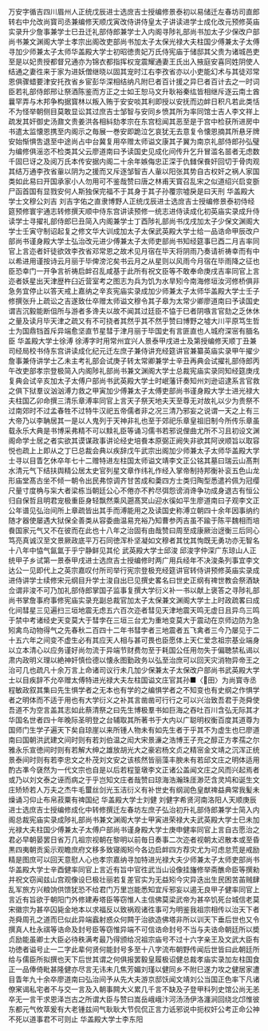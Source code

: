 <!-- { "loadSidebar": true } -->
万安字循吉四川眉州人正统戊辰进士选庻吉士授编修景泰初以易储迁左春坊司直郎转右中允改尚寳司丞兼编修天顺戊寅改侍讲侍皇太子讲读进学士成化改元预修英庙实录升少詹事兼学士巳丑迁礼部侍郎兼学士入内阁寻陟礼部尚书加太子少保改户部尚书兼文渊阁大学士孝宗出阁改吏部尚书加太子太保光禄大夫柱国少傅兼太子太傅寻加少师兼太子太师华盖殿大学士初昭徳贵妃万氏侍宪庙于储邸其父贵为诸城邑吏至是以妃贵授都督兄通亦为锦衣都指挥权宠震耀通妻王氏出入掖庭安喜同姓阴使人结通之妻徃来于家为进妖僧继晓以固其宠时江右李孜省亦以小吏能幻术与其徒邓常恩俱骤蜡要津安托孜省乡宦彭华深相结纳凡附巳者百计援之异巳者百计去之一时词臣若礼部侍郎邢让祭酒陈鉴而方正之士如王恕马文升耿裕秦纮皆相继斥逐云南土酋曩罕弄与木邦争构据寳林以叛入贿于安安啖其利即授以安抚而边衅日积凡若此类恬不为怪举朝侧目莫敢显讼其过庶吉士邹智与安同乡愤其所为率同馆士吉人李文祥上疏发其奸御史汤鼐文贵姜洪各相紏劾孝宗在东宫稔闻其恶至是于宫中检获所进房中书遣太监懐恩携至内阁示之毎展一巻安即跪泣乞哀犹无去意复令懐恩摘其所悬牙牌安始惭惧吿退至中途尚占中台冀复用卒赠太师谥文康其子翼为南京礼部侍郎孙弘璧为编修俱滛恣不检类其父云廖道南曰予读国史见成化间传升乞升冒滥名噐者无虑数千固巳讶之及阅万氏本传安据内阁二十余年嫉侮忠正深于仇雠保飬奸回切于骨肉观其结万通李孜省軰以阴为之援而又斥逐邹智吉人軰以阳张其势自古权奸之祸人家国类如此易曰开国承家小人勿用可不鉴哉赞曰唐之林甫天寳召乱宋之似道绍兴启变斵尸函首国有显戮安何人斯独保完福不于其身于其子孙覆宗墟戾是曰天刑
华盖殿大学士文穆公刘吉
刘吉字佑之直隶博野人正统戊辰进士选庻吉士授编修景泰初侍经筵预修寰宇通志转修撰天顺中侍东宫讲读预修一统志进侍读成化初英庙实录成升侍读学士寻擢礼部侍郎巳丑简入内阁兼学士丁酉陟礼部尚书戊戌加太子少保文渊阁大学士壬寅守制诏起复之修文华大训成加太子太保武英殿大学士给一品诰命甲辰改户部尚书谨身殿大学士弘治改元进少傅兼太子太师吏部尚书知经筵事巳酉二月吉率同官上言迩者奸徒欲效李孜省邓常恩之故术见月宿在毕天将阴雨乃奏请祈祷幸而有中以希进用谨按诗云月丽于毕俾滂沱矣书云月之从星则以风雨今月宿在毕雨降之征也臣恐幸门一开争言祈祷启衅召乱咸基于此所有祝文臣等不敢奉命庚戌吉率同官上言迩者妖星出天津歴杵臼近营室考之图志为兵为饥为水旱矧今南海修垣汝河修桥俱非急务宜停止以答天戒上嘉纳之辛亥宪庙实录成加少师兼太子太师华盖殿大学士壬子修撰张升上疏讼之吉遂致仕卒赠太师谥文穆令其子皋为太常少卿廖道南曰予读国史谓吉沉毅能断伹所与游者多谗夫以故不闻其过廷臣不恊于巳者阴嗾言官劾之乏休休之量及读月毕天津之疏又有不可挠者其然乎其不然乎赞曰博野之墟大川平原笃生哲士为国鼎铛首斥异端愈坚直节星彗于津月丽于毕国史有言匪直也人城府深宻有腼名臣
华盖殿大学士徐溥
徐溥字时用常州宜兴人景泰甲戌进士及第授编修天顺丁丑兼司经局校书侍东宫讲读成化纪元迁左庶子兼侍讲充经筵讲官兼纂英庙实录甲午擢少詹事兼侍讲学士乙未主考礼部会试庚子转太常卿兼学士辛丑再典会试擢礼部侍郎丙午改吏部孝宗登极简入内阁陟礼部尚书兼文渊阁大学士总裁宪庙实录同知经筵庚戌复典会试辛亥加太子太傅户部尚书武英殿大学士时岷藩讦奏知州刘逊诏逮系言官救之俱下狱羣议汹汹溥力救之甲寅加少傅兼太子太傅吏部尚书谨身殿大学士进光禄大夫柱国乙卯命撰三清乐章溥率同官上言天子祭天地夫天至尊无对故礼以少为贵祭不过南郊时不过孟春牲不过特牛汉祀五帝儒者非之况三清乃邪妄之说谓一天之上有三大帝乃以李聃居其一是以人鬼列于天神非礼也至于郊祀乐章皇祖旧制今所传乐章虽载永乐大典是书博采弗精不可以黩礼臣等诵习儒书若邪说俚曲尤所不习且初设文渊阁命学士居之者实欲其谟谋政事讲论经史培飬本原弼正阙失非欲其阿谀顺旨以取容悦也疏上上即从之丁巳总裁会典以疾辞戊午武宗出阁加少师兼太子太师华盖殿大学士寻以目眚乞休卒年七十二赠特进左柱国太师谥文靖李文正公铭其墓曰瑞云山髙荆水清元气下结扶舆精公居太史官列星文章作纬礼作经入掌帝制持邦衡补衮五色山龙形庙堂髙古坐不倾一朝令出民弗惊调齐甘苦成和羮四方士类归陶型悉遣衿佩为冠缨尺量寸度桷与杗大者梁栋当朝廷公心不倦亦不矜尽弭怨谤消谗争功成身退古有恒公归自保哲且明君宠极重臣身轻飘然乘风遡髙冥山迎水徯如平生廖道南曰子观李文正公年谱见弘治间所上章疏皆出其手而溥能用之及读国史称溥立朝四十余年因事纳约随才器使屡遇大狱保全善类从容委曲温易充裕乃知曹参丙吉虽不踰于陈平魏相而培飬国家元气又不在彼而在此也十八年之治固有由哉赞曰周至成康厥治迓衡三后同心笃亮真诚汉至文景厥政底平万石同徳浑朴坚凝如文穆者其忱其恂既无勇功亦无智名十八年中恊气氤氲于乎宁静鲜见其伦
武英殿大学士邱浚
邱浚字仲深广东琼山人正统甲子乡试第一景泰甲戌进士选庶吉士授编修时两广用兵经年不决浚条列事宜李文达公一见即代上之英宗嘉叹付所司举行宪宗登极充经筵讲官转侍讲预修英庙实录成进侍讲学士续修宋元纲目升学士浚自出巳见撰史畧名曰世史正纲有禆世教会祭酒缺佥谓非浚不可乃加礼部侍郎掌国子监事复撰大学衍义补一书以献上褒答之寻陟礼部尚书掌詹事府事修宪庙实录充副总裁官加太子太保兼文渊阁大学士上时政疏畧曰成化间彗星三见遍扫三垣地震无虑五六百次迩者彗见天津地震天鸣无虚日且异鸟三鸣于禁中考诸经史天变莫大于彗孛在三垣三台尤为重地变莫大于震动在京师边防为急矧禽鸟动物得气之先春秋二百四十二年书彗孛者三地震者五飞禽者三今乃屡见于二十五六年之间变不虚生必有其应天人相与甚可畏也臣愿体上天仁爱念祖宗基业端身以立本清心以应务谨好尚勿流于异端节财费勿至于耗国公任用勿失于偏聴禁私谒以肃内政明义理以絶神奸慎俭德以懐永图勤政务以弘至治庶可以回天灾消物异帝王之治可几也疏凡十余万言上命诸司议行未几加少保兼太子太保改户部尚书武英殿大学士以目疾辞不允卒赠太傅特进光禄大夫左柱国谥文庄官其孙■〈田〉为尚寳寺丞程敏政叙其集曰先生惧学者之无本也有学的之编惧学者之不知变也有史纲之作惧学者之明体而不适于用也有大学衍义之补其言凿凿可行行之可以兴治致吾君于尧舜使吾道不为空言盖其志如此蔡清祭之曰先生博极羣书如巨海之吞吐百川含弘无际其才华国名世者四十年晚际圣明登之台辅取其所著书于大内以广聪明权衡百度其道尊为国师门生学子遍天下矣自琼崖以来所锺人物未有如先生者于乎其不为虚生也巳廖道南曰国朝洪武建文间时则有若刘伯温之闳大宋景濓之浩博王子充之醇正方孝孺之尔雅永乐宣徳间时则有若解大绅之雄放胡光大之豪宕杨文贞之精宻金文靖之沉浑正统景泰间时则有若李忠文之朴茂刘文安之该核然皆丽藻丰腴未有若邱文庄之明体适用酌古凖今褎然为一代文宗也自是以后若程篁墩李文正诸公盖闻文庄之风而兴起焉者或乃以刘文泰之诬而病之于乎岂知文庄者哉赞曰琼海浩瀚珠厓渺茫含灵鸠和诞生文庄矫矫若人万夫之杰牛毛蠒丝剑光玉洁衍义有补世史有纲润色皇猷禆益典常我髪未燥诵习仰止布帛菽粟有禆国纪
华盖殿大学士刘健
刘健字希贤河南洛阳人天顺庚辰进士选庶吉士授编修成化中转修撰迁左春坊左庶子弘治初升礼部侍郎兼学士简入内阁总裁宪庙实录成陟礼部尚书兼文渊阁大学士甲寅进荣禄大夫武英殿大学士巳未加光禄大夫柱国少傅兼太子太傅户部尚书谨身殿大学士庚申健率同官上言自古愿治之君必早朝晏罢日省万几祖宗视朝在黎明以前毎日奏事二次迩者视朝太迟散本或至昏黒四夷朝贡奚示观瞻庶府文移多致寝阁矧今各边启衅四方荐灾尤为可虑怠荒是戒励精是图庶可以回天意慰人心也孝宗嘉纳寻加特进光禄大夫少师兼太子太师吏部尚书华盖殿大学士辛酉健率同官上言近有旨中官徃武当山设像挂旛修举斋醮命臣等撰勑并祝文窃闻兹山宫观像设巳极壮丽若复差官实为无益矧今灾异迭出生民困苦苖贼肆乱军旅方兴粮饷供馈犹恐不给君门万里岂能悉知宜斥邪妄以遏无良甲子健率同官上言近有旨欲于朝阳门外修建寿塔臣等窃惟人主信佛莫梁武帝为甚卒饥死台城信老莫宋徽宗为甚卒囚毙金地本以求福反以致祸观诸徃事可为明鉴我祖宗相传以治天下者尧舜周孔之道而巳似此异端蠧射惑众何闗于治欲造佛塔非所以训天下垂后世也又令撰真人杜永祺等诰命及封号臣等窃惟异端不可信诰命封号不当与夫诰命朝廷所以奬贞励能虽卿士大臣必待秩满考最乃得颁给况祖宗庙号不过十六字亲王及文武大臣有功徳者谥号止一二字此辈何贤何能封号多至十八字流布朝野传闻后世皆曰此朝廷所给与儒臣所拟撰也天下后世其谓之何俱报罢毅皇履极诏健总裁孝庙实录加左柱国食正一品俸倚毗甚隆健亦尽言无讳未几焦芳媚刘瑾以健同乡不附巳遂力攻之健居家遭目眚年九十余卒廖道南曰弘治间予从先大夫游京邸饫闻文靖刘公当国正色率下凡诸僚宷谒私宅者不与交一言及入朝事闗大义累几千言不缺及子登甲科列史馆公尚无恙卒无一言干求恩泽岂古之所谓大臣与赞曰嵩岳峨峨汴河汤汤伊洛瀍涧回绕北邙惟彼东都元气攸萃爰有大老锺兹间气耿耿大节侃侃正言力诋邪说中扼权奸公考正命公神不死以道事君不可则止
华盖殿大学士李东阳
